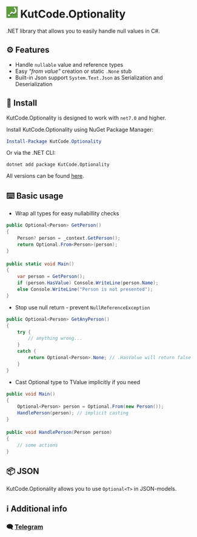# <img src="./icon/icon.png" style="width: 30px" /> KutCode.Optionality

.NET library that allows you to easily handle null values in C#.

## ⚙️ Features

-   Handle `nullable` value and reference types
-   Easy _"from value"_ creation or static `.None` stub
-   Built-in Json support `System.Text.Json` as Serialization and Deserialization

## 📜 Install

KutCode.Optionality is designed to work with `net7.0` and higher.

Install KutCode.Optionality using NuGet Package Manager:

```powershell
Install-Package KutCode.Optionality
```

Or via the .NET CLI:

```shell
dotnet add package KutCode.Optionality
```

All versions can be found [here](https://www.nuget.org/packages/KutCode.Optional.Core/).

## ⌨️ Basic usage

-   Wrap all types for easy nullabillity checks

```csharp
public Optional<Person> GetPerson()
{
    Person? person = _context.GetPerson();
    return Optional.From<Person>(person);
}

public static void Main()
{
    var person = GetPerson();
    if (person.HasValue) Console.WriteLine(person.Name);
    else Console.WriteLine("Person is not presented");
}
```

-   Stop use null return - prevent `NullReferenceException`

```csharp
public Optional<Person> GetAnyPerson()
{
    try {
        // anything wrong...
    }
    catch {
        return Optional<Person>.None; // .HasValue will return false
    }
}
```

-   Cast Optional type to TValue implicitly if you need

```csharp
public void Main()
{
    Optional<Person> person = Optional.From(new Person());
    HandlePerson(person); // implicit casting
}

public void HandlePerson(Person person)
{
    // some actions
}
```

## 📦 JSON

KutCode.Optionality allows you to use `Optional<T>` in JSON-models.

## ℹ️ Additional info

### 🗨️ [Telegram](https://t.me/hamaronooo/)
